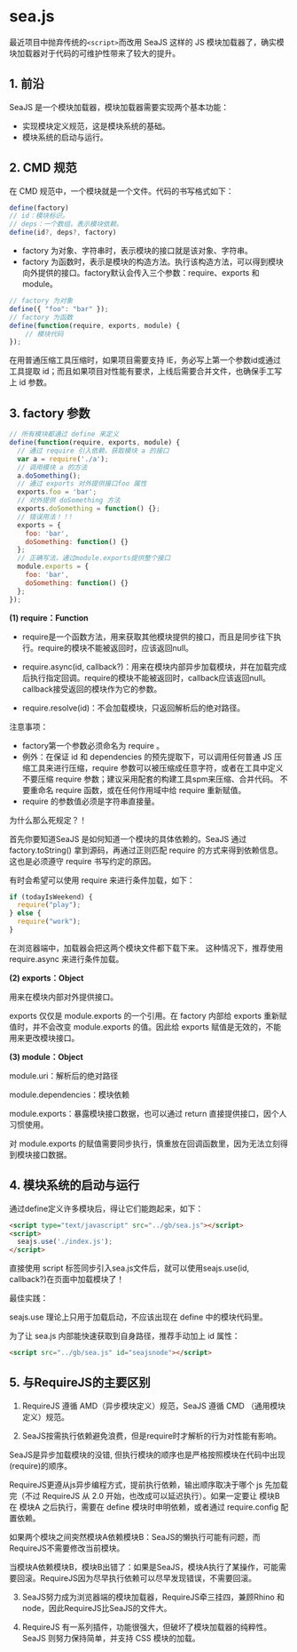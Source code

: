 # sea.js

最近项目中抛弃传统的`<script>`而改用 SeaJS 这样的 JS 模块加载器了，确实模块加载器对于代码的可维护性带来了较大的提升。

## 1. 前沿  
SeaJS 是一个模块加载器，模块加载器需要实现两个基本功能：

* 实现模块定义规范，这是模块系统的基础。
* 模块系统的启动与运行。

## 2. CMD 规范
在 CMD 规范中，一个模块就是一个文件。代码的书写格式如下：

```js
define(factory)
// id：模块标识。
// deps：一个数组，表示模块依赖。
define(id?, deps?, factory)
```

- factory 为对象、字符串时，表示模块的接口就是该对象、字符串。
- factory 为函数时，表示是模块的构造方法。执行该构造方法，可以得到模块向外提供的接口。factory默认会传入三个参数：require、exports 和 module。
```js
// factory 为对象
define({ "foo": "bar" });
// factory 为函数
define(function(require, exports, module) {
    // 模块代码
});
```
在用普通压缩工具压缩时，如果项目需要支持 IE，务必写上第一个参数id或通过工具提取 id；而且如果项目对性能有要求，上线后需要合并文件，也确保手工写上 id 参数。

## 3. factory 参数
```js
// 所有模块都通过 define 来定义
define(function(require, exports, module) {
  // 通过 require 引入依赖，获取模块 a 的接口
  var a = require('./a');
  // 调用模块 a 的方法
  a.doSomething();
  // 通过 exports 对外提供接口foo 属性
  exports.foo = 'bar';
  // 对外提供 doSomething 方法
  exports.doSomething = function() {};
  // 错误用法！！!
  exports = {
    foo: 'bar',
    doSomething: function() {}
  };
  // 正确写法，通过module.exports提供整个接口
  module.exports = {
    foo: 'bar',
    doSomething: function() {}
  };
});
```
**(1) require：Function**
* require是一个函数方法，用来获取其他模块提供的接口，而且是同步往下执行。require的模块不能被返回时，应该返回null。

* require.async(id, callback?)：用来在模块内部异步加载模块，并在加载完成后执行指定回调。require的模块不能被返回时，callback应该返回null。callback接受返回的模块作为它的参数。

* require.resolve(id)：不会加载模块，只返回解析后的绝对路径。

注意事项：

- factory第一个参数必须命名为 require 。
- 例外：在保证 id 和 dependencies 的预先提取下，可以调用任何普通 JS 压缩工具来进行压缩，require 参数可以被压缩成任意字符，或者在工具中定义不要压缩 require 参数；建议采用配套的构建工具spm来压缩、合并代码。
不要重命名 require 函数，或在任何作用域中给 require 重新赋值。
- require 的参数值必须是字符串直接量。

为什么那么死规定？！

首先你要知道SeaJS 是如何知道一个模块的具体依赖的。SeaJS 通过 factory.toString() 拿到源码，再通过正则匹配 require 的方式来得到依赖信息。这也是必须遵守 require 书写约定的原因。

有时会希望可以使用 require 来进行条件加载，如下：

```js
if (todayIsWeekend) {
  require("play");
} else {
  require("work");
}
```
在浏览器端中，加载器会把这两个模块文件都下载下来。 这种情况下，推荐使用 require.async 来进行条件加载。

**(2) exports：Object**

用来在模块内部对外提供接口。

exports 仅仅是 module.exports 的一个引用。在 factory 内部给 exports 重新赋值时，并不会改变 module.exports 的值。因此给 exports 赋值是无效的，不能用来更改模块接口。

**(3) module：Object**

module.uri：解析后的绝对路径

module.dependencies：模块依赖

module.exports：暴露模块接口数据，也可以通过 return 直接提供接口，因个人习惯使用。

对 module.exports 的赋值需要同步执行，慎重放在回调函数里，因为无法立刻得到模块接口数据。

## 4. 模块系统的启动与运行
通过define定义许多模块后，得让它们能跑起来，如下：
```html
<script type="text/javascript" src="../gb/sea.js"></script>
<script>
  seajs.use('./index.js');
</script>
```
直接使用 script 标签同步引入sea.js文件后，就可以使用seajs.use(id, callback?)在页面中加载模块了！

最佳实践：

seajs.use 理论上只用于加载启动，不应该出现在 define 中的模块代码里。

为了让 sea.js 内部能快速获取到自身路径，推荐手动加上 id 属性：

```html
<script src="../gb/sea.js" id="seajsnode"></script>
```

## 5. 与RequireJS的主要区别

1. RequireJS 遵循 AMD（异步模块定义）规范，SeaJS 遵循 CMD （通用模块定义）规范。

2. SeaJS按需执行依赖避免浪费，但是require时才解析的行为对性能有影响。

SeaJS是异步加载模块的没错, 但执行模块的顺序也是严格按照模块在代码中出现(require)的顺序。

RequireJS更遵从js异步编程方式，提前执行依赖，输出顺序取决于哪个 js 先加载完（不过 RequireJS 从 2.0 开始，也改成可以延迟执行）。如果一定要让 模块B 在 模块A 之后执行，需要在 define 模块时申明依赖，或者通过 require.config 配置依赖。

如果两个模块之间突然模块A依赖模块B：SeaJS的懒执行可能有问题，而RequireJS不需要修改当前模块。

当模块A依赖模块B，模块B出错了：如果是SeaJS，模块A执行了某操作，可能需要回滚。RequireJS因为尽早执行依赖可以尽早发现错误，不需要回滚。

3. SeaJS努力成为浏览器端的模块加载器，RequireJS牵三挂四，兼顾Rhino 和 node，因此RequireJS比SeaJS的文件大。

4. RequireJS 有一系列插件，功能很强大，但破坏了模块加载器的纯粹性。SeaJS 则努力保持简单，并支持 CSS 模块的加载。